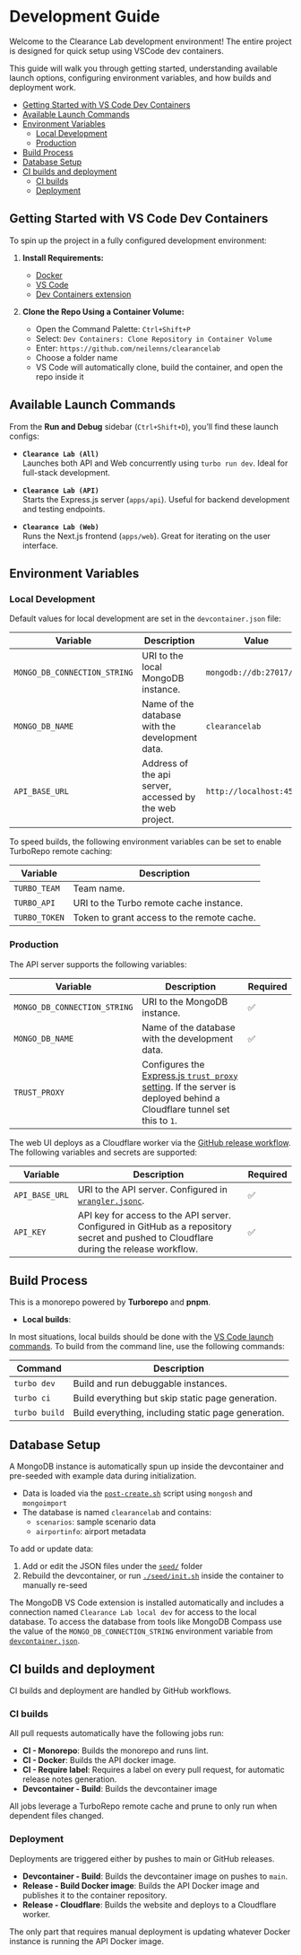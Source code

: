 # Development Guide <!-- omit from toc -->

Welcome to the Clearance Lab development environment! The entire project is designed for quick setup using VSCode dev containers.

This guide will walk you through getting started, understanding available launch options, configuring environment variables, and how builds and deployment work.

- [Getting Started with VS Code Dev Containers](#getting-started-with-vs-code-dev-containers)
- [Available Launch Commands](#available-launch-commands)
- [Environment Variables](#environment-variables)
  - [Local Development](#local-development)
  - [Production](#production)
- [Build Process](#build-process)
- [Database Setup](#database-setup)
- [CI builds and deployment](#ci-builds-and-deployment)
  - [CI builds](#ci-builds)
  - [Deployment](#deployment)

## Getting Started with VS Code Dev Containers

To spin up the project in a fully configured development environment:

1. **Install Requirements:**

   - [Docker](https://www.docker.com/)
   - [VS Code](https://code.visualstudio.com/)
   - [Dev Containers extension](https://marketplace.visualstudio.com/items?itemName=ms-vscode-remote.remote-containers)

2. **Clone the Repo Using a Container Volume:**
   - Open the Command Palette: `Ctrl+Shift+P`
   - Select: `Dev Containers: Clone Repository in Container Volume`
   - Enter: `https://github.com/neilenns/clearancelab`
   - Choose a folder name
   - VS Code will automatically clone, build the container, and open the repo inside it

## Available Launch Commands

From the **Run and Debug** sidebar (`Ctrl+Shift+D`), you’ll find these launch configs:

- **`Clearance Lab (All)`**  
  Launches both API and Web concurrently using `turbo run dev`. Ideal for full-stack development.

- **`Clearance Lab (API)`**  
  Starts the Express.js server (`apps/api`). Useful for backend development and testing endpoints.

- **`Clearance Lab (Web)`**  
  Runs the Next.js frontend (`apps/web`). Great for iterating on the user interface.

## Environment Variables

### Local Development

Default values for local development are set in the `devcontainer.json` file:

| Variable                     | Description                                             | Value                    |
| ---------------------------- | ------------------------------------------------------- | ------------------------ |
| `MONGO_DB_CONNECTION_STRING` | URI to the local MongoDB instance.                      | `mongodb://db:27017/`    |
| `MONGO_DB_NAME`              | Name of the database with the development data.         | `clearancelab`           |
| `API_BASE_URL`               | Address of the api server, accessed by the web project. | `http://localhost:4503/` |

To speed builds, the following environment variables can be set to enable TurboRepo remote caching:

| Variable      | Description                                |
| ------------- | ------------------------------------------ |
| `TURBO_TEAM`  | Team name.                                 |
| `TURBO_API`   | URI to the Turbo remote cache instance.    |
| `TURBO_TOKEN` | Token to grant access to the remote cache. |

### Production

The API server supports the following variables:

| Variable                     | Description                                                                                                                                                                  | Required |
| ---------------------------- | ---------------------------------------------------------------------------------------------------------------------------------------------------------------------------- | -------- |
| `MONGO_DB_CONNECTION_STRING` | URI to the MongoDB instance.                                                                                                                                                 | ✅        |
| `MONGO_DB_NAME`              | Name of the database with the development data.                                                                                                                              | ✅        |
| `TRUST_PROXY`                | Configures the [Express.js `trust proxy` setting](https://expressjs.com/en/guide/behind-proxies.html). If the server is deployed behind a Cloudflare tunnel set this to `1`. |          |

The web UI deploys as a Cloudflare worker via the [GitHub release workflow](#deployment). The following variables and secrets are supported:

| Variable       | Description                                                                                                                             | Required |
| -------------- | --------------------------------------------------------------------------------------------------------------------------------------- | -------- |
| `API_BASE_URL` | URI to the API server. Configured in [`wrangler.jsonc`](apps/web/wrangler.jsonc).                                                       | ✅        |
| `API_KEY`      | API key for access to the API server. Configured in GitHub as a repository secret and pushed to Cloudflare during the release workflow. | ✅        |

## Build Process

This is a monorepo powered by **Turborepo** and **pnpm**.

- **Local builds**:

In most situations, local builds should be done with the [VS Code launch commands](#available-launch-commands). To build from the command line, use the following commands:

| Command       | Description                                         |
| ------------- | --------------------------------------------------- |
| `turbo dev`   | Build and run debuggable instances.                 |
| `turbo ci`    | Build everything but skip static page generation.   |
| `turbo build` | Build everything, including static page generation. |

## Database Setup

A MongoDB instance is automatically spun up inside the devcontainer and pre-seeded with example data during initialization.

- Data is loaded via the [`post-create.sh`](.devcontainer/post-create.sh) script using `mongosh` and `mongoimport`
- The database is named `clearancelab` and contains:
  - `scenarios`: sample scenario data
  - `airportinfo`: airport metadata

To add or update data:

1. Add or edit the JSON files under the [`seed/`](.devcontainer/seed/) folder
2. Rebuild the devcontainer, or run [`./seed/init.sh`](.devcontainer/seed/init.sh) inside the container to manually re-seed

The MongoDB VS Code extension is installed automatically and includes a connection named `Clearance Lab local dev` for access to the local database. To access the database from tools like MongoDB Compass use the value of the `MONGO_DB_CONNECTION_STRING` environment variable from [`devcontainer.json`](.devcontainer/devcontainer.json).

## CI builds and deployment

CI builds and deployment are handled by GitHub workflows.

### CI builds

All pull requests automatically have the following jobs run:

- **CI - Monorepo**: Builds the monorepo and runs lint.
- **CI - Docker**: Builds the API docker image.
- **CI - Require label**: Requires a label on every pull request, for automatic release notes generation.
- **Devcontainer - Build**: Builds the devcontainer image

All jobs leverage a TurboRepo remote cache and prune to only run when dependent files changed.

### Deployment

Deployments are triggered either by pushes to main or GitHub releases.

- **Devcontainer - Build**: Builds the devcontainer image on pushes to `main`.
- **Release - Build Docker image**: Builds the API Docker image and publishes it to the container repository.
- **Release - Cloudflare**: Builds the website and deploys to a Cloudflare worker.

The only part that requires manual deployment is updating whatever Docker instance is running the API Docker image.
